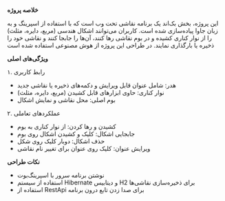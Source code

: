 **خلاصه پروژه**

این پروژه،‌ بخش بک‌اند یک برنامه نقاشی تحت وب است که با استفاده از اسپرینگ و به زبان جاوا پیاده‌سازی شده است. کاربران می‌توانند اشکال هندسی (مربع، دایره، مثلث) را از نوار کناری کشیده و در بوم نقاشی رها کنند، آن‌ها را جابجا کنند و نقاشی خود را ذخیره یا بارگذاری نمایند.
در طراحی این پروژه از هوش‌ مصنوعی استفاده شده است

**ویژگی‌های اصلی**

۱. رابط کاربری

*    هدر: شامل عنوان قابل ویرایش و دکمه‌های ذخیره یا نقاشی جدید
*    نوار کناری: حاوی ابزارهای قابل کشیدن (مربع، دایره، مثلث)
*    بوم اصلی: محل نقاشی و نمایش اشکال

۲. عملکردهای تعاملی

*    کشیدن و رها کردن: از نوار کناری به بوم
*    جابجایی اشکال: کلیک و کشیدن اشکال روی بوم
*    حذف اشکال: دوبار کلیک روی شکل
*    ویرایش عنوان: کلیک روی عنوان برای تغییر نام نقاشی

**نکات طراحی**

* نوشتن برنامه سرور با اسپرینگ‌بوت
* استفاده از سیستم Hibernate و دیتابیس H2 برای ذخیره‌سازی نقاشی‌ها
* استفاده از RestApi برای صدا زدن تابع درون برنامه